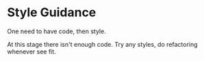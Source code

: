 # Style Guidance

One need to have code, then style.

At this stage there isn't enough code. Try any styles, do refactoring whenever see fit.
